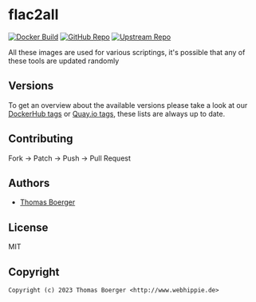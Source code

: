 # flac2all

[![Docker Build](https://github.com/toolhippie/flac2all/workflows/docker/badge.svg)](https://github.com/toolhippie/flac2all/actions?query=workflow%3Adocker) [![GitHub Repo](https://img.shields.io/badge/github-repo-yellowgreen)](https://github.com/toolhippie/flac2all) [![Upstream Repo](https://img.shields.io/badge/upstream-repo-yellow)](https://github.com/ZivaVatra/flac2all)

All these images are used for various scriptings, it's possible that any of
these tools are updated randomly

## Versions

To get an overview about the available versions please take a look at our
[DockerHub tags][dockerhub] or [Quay.io tags][quayio], these lists are always up
to date.

## Contributing

Fork -> Patch -> Push -> Pull Request

## Authors

*  [Thomas Boerger](https://github.com/tboerger)

## License

MIT

## Copyright

```console
Copyright (c) 2023 Thomas Boerger <http://www.webhippie.de>
```

[dockerhub]: https://hub.docker.com/r/toolhippie/flac2all/tags/
[quayio]: https://quay.io/repository/toolhippie/flac2all?tab=tags
